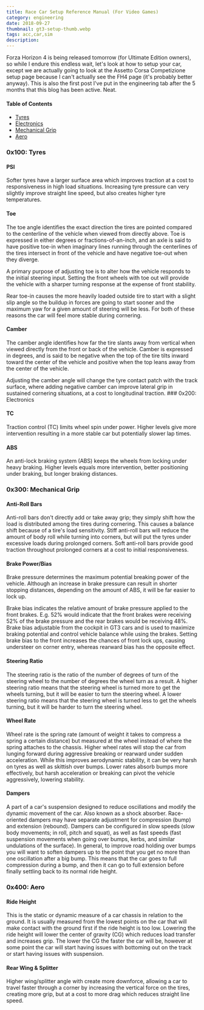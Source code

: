 ```yaml
---
title: Race Car Setup Reference Manual (For Video Games)
category: engineering
date: 2018-09-27
thumbnail: gt3-setup-thumb.webp
tags: acc,car,sim
description:
---
```


Forza Horizon 4 is being released tomorrow (for Ultimate Edition owners), so while I endure this endless wait, let's look at how to setup your car, except we are actually going to look at the Assetto Corsa Competizione setup page because I can't actually see the FH4 page (it's probably better anyway). This is also the first post I've put in the engineering tab after the 5 months that this blog has been active. Neat.

#### Table of Contents

* [Tyres](#0x100-tyres)
* [Electronics](#0x200-electronics)
* [Mechanical Grip](#0x300-mechanical-grip)
* [Aero](#0x400-aero)

### 0x100: Tyres

#### PSI

Softer tyres have a larger surface area which improves traction at a cost to responsiveness in high load situations. Increasing tyre pressure can very slightly improve straight line speed, but also creates higher tyre temperatures.

#### Toe

The toe angle identifies the exact direction the tires are pointed compared to the centerline of the vehicle when viewed from directly above. Toe is expressed in either degrees or fractions-of-an-inch, and an axle is said to have positive toe-in when imaginary lines running through the centerlines of the tires intersect in front of the vehicle and have negative toe-out when they diverge.

A primary purpose of adjusting toe is to alter how the vehicle responds to the initial steering input. Setting the front wheels with toe out will provide the vehicle with a sharper turning response at the expense of front stability.

Rear toe-in causes the more heavily loaded outside tire to start with a slight slip angle so the buildup in forces are going to start sooner and the maximum yaw for a given amount of steering will be less. For both of these reasons the car will feel more stable during cornering.

#### Camber

The camber angle identifies how far the tire slants away from vertical when viewed directly from the front or back of the vehicle. Camber is expressed in degrees, and is said to be negative when the top of the tire tilts inward toward the center of the vehicle and positive when the top leans away from the center of the vehicle.

Adjusting the camber angle will change the tyre contact patch with the track surface, where adding negative camber can improve lateral grip in sustained cornering situations, at a cost to longitudinal traction. ### 0x200: Electronics

#### TC

Traction control (TC) limits wheel spin under power. Higher levels give more intervention resulting in a more stable car but potentially slower lap times.

#### ABS

An anti-lock braking system (ABS) keeps the wheels from locking under heavy braking. Higher levels equals more intervention, better positioning under braking, but longer braking distances.

### 0x300: Mechanical Grip

#### Anti-Roll Bars

Anti-roll bars don't directly add or take away grip; they simply shift how the load is distributed among the tires during cornering. This causes a balance shift because of a tire's load sensitivity. Stiff anti-roll bars will reduce the amount of body roll while turning into corners, but will put the tyres under excessive loads during prolonged corners. Soft anti-roll bars provide good traction throughout prolonged corners at a cost to initial responsiveness.

#### Brake Power/Bias

Brake pressure determines the maximum potential breaking power of the vehicle. Although an increase in brake pressure can result in shorter stopping distances, depending on the amount of ABS, it will be far easier to lock up.

Brake bias indicates the relative amount of brake pressure applied to the front brakes. E.g. 52% would indicate that the front brakes were receiving 52% of the brake pressure and the rear brakes would be receiving 48%. Brake bias adjustable from the cockpit in GT3 cars and is used to maximize braking potential and control vehicle balance while using the brakes. Setting brake bias to the front increases the chances of front lock ups, causing understeer on corner entry, whereas rearward bias has the opposite effect.

#### Steering Ratio

The steering ratio is the ratio of the number of degrees of turn of the steering wheel to the number of degrees the wheel turn as a result. A higher steering ratio means that the steering wheel is turned more to get the wheels turning, but it will be easier to turn the steering wheel. A lower steering ratio means that the steering wheel is turned less to get the wheels turning, but it will be harder to turn the steering wheel.

#### Wheel Rate

Wheel rate is the spring rate (amount of weight it takes to compress a spring a certain distance) but measured at the wheel instead of where the spring attaches to the chassis. Higher wheel rates will stop the car from lunging forward during aggressive breaking or rearward under sudden acceleration. While this improves aerodynamic stability, it can be very harsh on tyres as well as skittish over bumps. Lower rates absorb bumps more effectively, but harsh acceleration or breaking can pivot the vehicle aggressively, lowering stability.

#### Dampers

A part of a car's suspension designed to reduce oscillations and modify the dynamic movement of the car. Also known as a shock absorber. Race-oriented dampers may have separate adjustment for compression (bump) and extension (rebound). Dampers can be configured in slow speeds (slow body movements; in roll, pitch and squat), as well as fast speeds (fast suspension movements when going over bumps, kerbs, and similar undulations of the surface). In general, to improve road holding over bumps you will want to soften dampers up to the point that you get no more than one oscillation after a big bump. This means that the car goes to full compression during a bump, and then it can go to full extension before finally settling back to its normal ride height.

### 0x400: Aero

#### Ride Height

This is the static or dynamic measure of a car chassis in relation to the ground. It is usually measured from the lowest points on the car that will make contact with the ground first if the ride height is too low. Lowering the ride height will lower the center of gravity (CG) which reduces load transfer and increases grip. The lower the CG the faster the car will be, however at some point the car will start having issues with bottoming out on the track or start having issues with suspension.

#### Rear Wing & Splitter

Higher wing/splitter angle with create more downforce, allowing a car to travel faster through a corner by increasing the vertical force on the tires, creating more grip, but at a cost to more drag which reduces straight line speed.
